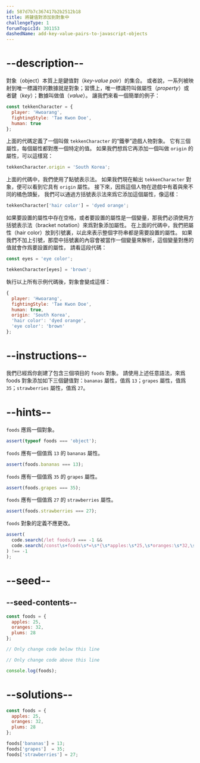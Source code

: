 ```yaml
---
id: 587d7b7c367417b2b2512b18
title: 將鍵值對添加到對象中
challengeType: 1
forumTopicId: 301153
dashedName: add-key-value-pairs-to-javascript-objects
---
```


# --description--

對象（object）本質上是鍵值對（<dfn>key-value pair</dfn>）的集合。 或者說，一系列被映射到唯一標識符的數據就是對象；習慣上，唯一標識符叫做屬性（<dfn>property</dfn>）或者鍵（<dfn>key</dfn>）；數據叫做值（<dfn>value</dfn>）。 讓我們來看一個簡單的例子：

```js
const tekkenCharacter = {
  player: 'Hwoarang',
  fightingStyle: 'Tae Kwon Doe',
  human: true
};
```

上面的代碼定義了一個叫做 `tekkenCharacter` 的“鐵拳”遊戲人物對象。 它有三個屬性，每個屬性都對應一個特定的值。 如果我們想爲它再添加一個叫做 `origin` 的屬性，可以這樣寫：

```js
tekkenCharacter.origin = 'South Korea';
```

上面的代碼中，我們使用了點號表示法。 如果我們現在輸出 `tekkenCharacter` 對象，便可以看到它具有 `origin` 屬性。 接下來，因爲這個人物在遊戲中有着與衆不同的橘色頭髮， 我們可以通過方括號表示法來爲它添加這個屬性，像這樣：

```js
tekkenCharacter['hair color'] = 'dyed orange';
```

如果要設置的屬性中存在空格，或者要設置的屬性是一個變量，那我們必須使用方括號表示法（bracket notation）來爲對象添加屬性。 在上面的代碼中，我們把屬性（hair color）放到引號裏，以此來表示整個字符串都是需要設置的屬性。 如果我們不加上引號，那麼中括號裏的內容會被當作一個變量來解析，這個變量對應的值就會作爲要設置的屬性， 請看這段代碼：

```js
const eyes = 'eye color';

tekkenCharacter[eyes] = 'brown';
```

執行以上所有示例代碼後，對象會變成這樣：

```js
{
  player: 'Hwoarang',
  fightingStyle: 'Tae Kwon Doe',
  human: true,
  origin: 'South Korea',
  'hair color': 'dyed orange',
  'eye color': 'brown'
};
```

# --instructions--

我們已經爲你創建了包含三個項目的 `foods` 對象。 請使用上述任意語法，來爲 foods 對象添加如下三個鍵值對：`bananas` 屬性，值爲 `13`；`grapes` 屬性，值爲 `35`；`strawberries` 屬性，值爲 `27`。

# --hints--

`foods` 應爲一個對象。

```js
assert(typeof foods === 'object');
```

`foods` 應有一個值爲 `13` 的 `bananas` 屬性。

```js
assert(foods.bananas === 13);
```

`foods` 應有一個值爲 `35` 的 `grapes` 屬性。

```js
assert(foods.grapes === 35);
```

`foods` 應有一個值爲 `27` 的 `strawberries` 屬性。

```js
assert(foods.strawberries === 27);
```

`foods` 對象的定義不應更改。

```js
assert(
  code.search(/let foods/) === -1 &&
  code.search(/const\s+foods\s*=\s*{\s*apples:\s*25,\s*oranges:\s*32,\s*plums:\s*28\s*};/
) !== -1
);
```

# --seed--

## --seed-contents--

```js
const foods = {
  apples: 25,
  oranges: 32,
  plums: 28
};

// Only change code below this line

// Only change code above this line

console.log(foods);
```

# --solutions--

```js
const foods = {
  apples: 25,
  oranges: 32,
  plums: 28
};

foods['bananas'] = 13;
foods['grapes']  = 35;
foods['strawberries'] = 27;
```

